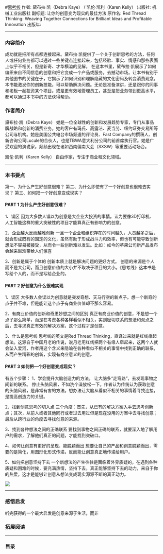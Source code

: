 #[思考线](https://book.douban.com/subject/26704104/)
作者: 黛布拉·凯（Debra Kaye） / 凯伦·凯利（Karen Kelly）
出版社: 机械工业出版社
副标题: 让你的创意变为现实的最佳方法
原作名: Red Thread Thinking: Weaving Together Connections for Brilliant Ideas and Profitable Innovation
出版年: 
***
### 内容简介 
成功就是把所有点都连接起来。黛布拉·凯提供了一个关于创新思考的方法，任何人或任何业务都可以通过一些关键点连接起来，包括经验、事实、情感和那些表面上似乎不相关，但是新奇、才华横溢的见解。
在这本书里，黛布拉·凯展示了如何编织来自不同信息的创意和把它变成一个产品或服务，去撼动市场。让本书有别于其他图书的关键在于，它揭示了如何识别和理解隐藏的文化密码及转变消费观念。本书能激发你的创新技能，可以帮助解决问题。无论是准备演讲，还是跟你的同事和老板一起投资某个项目，或是更有效地管理员工，甚至是把业务带到更高水平，都可以通过本书中的方法获得帮助。

### 作者简介 
黛布拉·凯（Debra Kaye）
她是一位全球性的创新和发展趋势专家，专门从事品牌战略和创新的消费业务。她的客户有玛氏、高露洁、麦当劳、纽约证券交易所等公司与机构。她是美国公共电台市场频道的评论员、Fast Company的撰稿人、创新咨询公司Lucule的合伙人，也是TBWA意大利分公司的前首席执行官。她是广受欢迎的演说家，频频出现在诸如西南偏南大会（SXSW）等重要活动场合。

凯伦·凯利（Karen Kelly）
自由作家，专注于商业和文化领域。
***
### 本书要点
第一、为什么产生好创意很难？
第二、为什么即使有了一个好创意也很难去实现？
第三、如何把一个好创意变成现实？

#### PART 1 为什么产生好创意很难？
1、误区
因为大多数人误以为创意是大企业大投资的事情。认为要像3D打印机、人工智能这样的重大突破性的项目才能算真正有影响力的创意。

2、企业越大反而越难创新
一旦一个企业和组织存在的时间越久，人员越多之后，就会形成既有的固定的文化，虽然有助于形成战斗力和效率，但也有可能导致创新想法不容易被接受，从而令一些创新难以发生。比如：如今的苹果公司新产品发布会越来越难带给人们惊喜

3、创新是属于个体的
创新本质上就是解决问题的更好方式。
创意的来源是个人而不是大公司，而且创意价值的大小并不取决于项目的大小。《思考线》这本书是写给个人的，而不是写给企业的。    

#### PART 2 好创意为什么很难实现
1、误区
大多数人会误以为创意就是突发奇想、天马行空的新点子。想一个新奇的点子并不难，但是能让这个点子有商业价值却不那么容易。

2、有商业价值的创新和奇思妙想之间的区别
真正有商业价值的创意，不是想一个点子那么简单，而是在考虑各种各样看似不相关，实则密切联系的想法和观点之后，去寻求真正有效的解决方案，这个过程才是创意。

3、什么是思考线
思考线的英文是Red Thread Thinking，直译过来就是红线串起想法。这源自于中国月老的传说，说月老用红线把两个有缘人牵起来，这两个人就会坠入爱河，作者用这个含义来隐喻在各种看似不相关的事情中找到正确的联系，从而产生精彩的创新，实现有商业意义的创意。

#### PART 3 如何把一个好创意变成现实？
有五个步骤：
1、学会提升大脑创造力的方法。
让大脑多“走弯路”，去发现事物之间新的联系。
停止头脑风暴，不如洗个澡放松一下。作者认为传统认为获取创意的头脑风暴，是非常有害的方法。想办法让大脑从看似不相关的事情着寻找连接，是提高创造力的关键。

2、找到创意思考的切入点
三个角度：首先，从已有的解决方案入手去思考创新点；其次，从前人或者其他同行或者过去用过但是现在没用的方案中去寻找创意；最后从跨行业的角度去寻找创意的来源。

3、找到各种想法之间的正确联系
要找到事物之间正确的联系，就要深入地了解用户的需求，了解他们真正的问题，才能找到突破口。

4、如何让创意有更好的呈现，能脱颖而出
想要让自己的产品和创意脱颖而出，需要的是简化，用图形化形式传递，反而能让创意真正地传递给用户。

5、如何把创意坚持下去
一个新想法的产生往往是面临着外界质疑的，在遇到各种质疑和困难的时候，要充满热情，坚持下去。真正能够坚持下去的动力，来自于你的热爱，这才是能够让创意从想法变成现实源源不断的真正动力。    

![](./_image/2017-06-16-06-04-51.jpg)
***
### 感悟启发
听完获得的一个最大启发是创意来源于生活，而非

### 拓展阅读
***
### 目录

